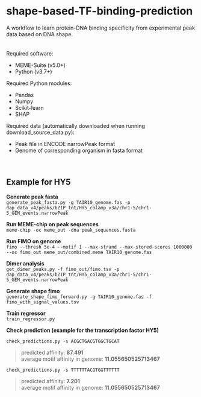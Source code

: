 # shape-based-TF-binding-prediction
A workflow to learn protein-DNA binding specificity from experimental peak data based on DNA shape.  
<br><br>
Required software:  
- MEME-Suite (v5.0+)  
- Python (v3.7+)  

Required Python modules:  
- Pandas  
- Numpy  
- Scikit-learn  
- SHAP

Required data (automatically downloaded when running download_source_data.py):  
- Peak file in ENCODE narrowPeak format  
- Genome of corresponding organism in fasta format  
<br><br>

## Example for HY5 

**Generate peak fasta**  
`generate_peak_fasta.py -g TAIR10_genome.fas -p dap_data_v4/peaks/bZIP_tnt/HY5_colamp_v3a/chr1-5/chr1-5_GEM_events.narrowPeak`

**Run MEME-chip on peak sequences**  
`meme-chip -oc meme_out -dna peak_sequences.fasta`  

**Run FIMO on genome**  
`fimo --thresh 5e-4 --motif 1 --max-strand --max-stored-scores 1000000 --oc fimo_out meme_out/combined.meme TAIR10_genome.fas`  

**Dimer analysis**  
`get_dimer_peaks.py -f fimo_out/fimo.tsv -p dap_data_v4/peaks/bZIP_tnt/HY5_colamp_v3a/chr1-5/chr1-5_GEM_events.narrowPeak`  

**Generate shape fimo**  
`generate_shape_fimo_forward.py -g TAIR10_genome.fas -f fimo_with_signal_values.tsv`  

**Train regressor**  
`train_regressor.py`  

**Check prediction (example for the transcription factor HY5)**  

`check_predictions.py -s ACGCTGACGTGGCTGCAT`  
>predicted affinity: **87.491**  
>average motif affinity in genome: **11.055650525713467**  

`check_predictions.py -s TTTTTTACGTGGTTTTTT`  
>predicted affinity: **7.201**  
>average motif affinity in genome: **11.055650525713467**  
